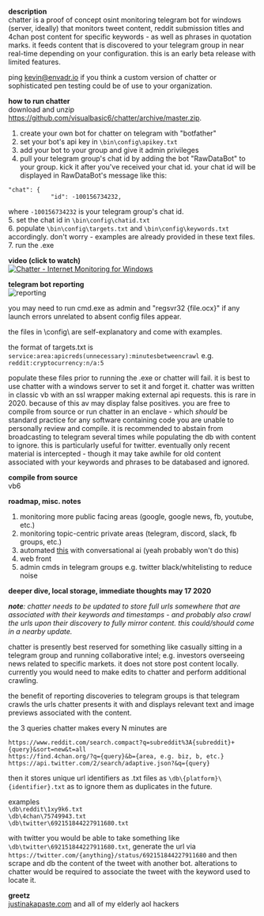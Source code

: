 **description**<br/>
chatter is a proof of concept osint monitoring telegram bot for windows (server, ideally) that monitors tweet content, reddit submission titles and 4chan post content for specific keywords - as well as phrases in quotation marks. it feeds content that is discovered to your telegram group in near real-time depending on your configuration. this is an early beta release with limited features.

ping kevin@envadr.io if you think a custom version of chatter or sophisticated pen testing could be of use to your organization.

**how to run chatter**<br/>
download and unzip https://github.com/visualbasic6/chatter/archive/master.zip.

1. create your own bot for chatter on telegram with "botfather"<br/>
2. set your bot's api key in `\bin\config\apikey.txt`<br/>
3. add your bot to your group and give it admin privileges<br/>
4. pull your telegram group's chat id by adding the bot "RawDataBot" to your group. kick it after you've received your chat id. your chat id will be displayed in RawDataBot's message like this:<br/>
```
"chat": {
            "id": -100156734232,
```
where `-100156734232` is your telegram group's chat id.<br/> 
5. set the chat id in `\bin\config\chatid.txt`<br/>
6. populate `\bin\config\targets.txt` and `\bin\config\keywords.txt` accordingly. don't worry - examples are already provided in these text files.<br/>
7. run the .exe<br/> 

**video (click to watch)**<br/>
[![Chatter - Internet Monitoring for Windows](https://i.imgur.com/RXNyGM6.png)](https://www.youtube.com/watch?v=zhQ8ztWAmlk "Chatter - Internet Monitoring for Windows")

**telegram bot reporting**<br/>
![reporting](https://i.imgur.com/3uRhvnx.png)

you may need to run cmd.exe as admin and "regsvr32 {file.ocx}" if any launch errors unrelated to absent config files appear. 

the files in \config\ are self-explanatory and come with examples.

the format of targets.txt is
`service:area:apicreds(unnecessary):minutesbetweencrawl`
e.g. `reddit:cryptocurrency:n/a:5`

populate these files prior to running the .exe or chatter will fail. it is best to use chatter with a windows server to set it and forget it. chatter was written in classic vb with an ssl wrapper making external api requests. this is rare in 2020. because of this av may display false positives. you are free to compile from source or run chatter in an enclave - which *should* be standard practice for any software containing code you are unable to personally review and compile. it is recommended to abstain from broadcasting to telegram several times while populating the db with content to ignore. this is particularly useful for twitter. eventually only recent material is intercepted - though it may take awhile for old content associated with your keywords and phrases to be databased and ignored.

**compile from source**<br/>
vb6

**roadmap, misc. notes**<br/>
1. monitoring more public facing areas (google, google news, fb, youtube, etc.)
2. monitoring topic-centric private areas (telegram, discord, slack, fb groups, etc.)
3. automated [this](https://pastebin.com/raw/irj4Fyd5) with conversational ai (yeah probably won't do this)
4. web front
5. admin cmds in telegram groups e.g. twitter black/whitelisting to reduce noise

**deeper dive, local storage, immediate thoughts may 17 2020**<br/>

<i><b>note</b>: chatter needs to be updated to store full urls somewhere that are associated with their keywords and timestamps - and probably also crawl the urls upon their discovery to fully mirror content. this could/should come in a nearby update.</i>

chatter is presently best reserved for something like casually sitting in a telegram group and running collaborative intel; e.g. investors overseeing news related to specific markets. it does not store post content locally. currently you would need to make edits to chatter and perform additional crawling.

the benefit of reporting discoveries to telegram groups is that telegram crawls the urls chatter presents it with and displays relevant text and image previews associated with the content.

the 3 queries chatter makes every N minutes are

`https://www.reddit.com/search.compact?q=subreddit%3A{subreddit}+{query}&sort=new&t=all`<br/>
`https://find.4chan.org/?q={query}&b={area, e.g. biz, b, etc.}`<br/>
`https://api.twitter.com/2/search/adaptive.json?&q={query}`<br/>

then it stores unique url identifiers as .txt files as `\db\{platform}\{identifier}.txt` as to ignore them as duplicates in the future.

examples<br/>
`\db\reddit\1xy9k6.txt`<br/>
`\db\4chan\75749943.txt`<br/>
`\db\twitter\692151844227911680.txt`<br/>

with twitter you would be able to take something like `\db\twitter\692151844227911680.txt`, generate the url via `https://twitter.com/{anything}/status/692151844227911680` and then scrape and db the content of the tweet with another bot.  alterations to chatter would be required to associate the tweet with the keyword used to locate it.

**greetz**<br/>
[justinakapaste.com](https://justinakapaste.com) and all of my elderly aol hackers
